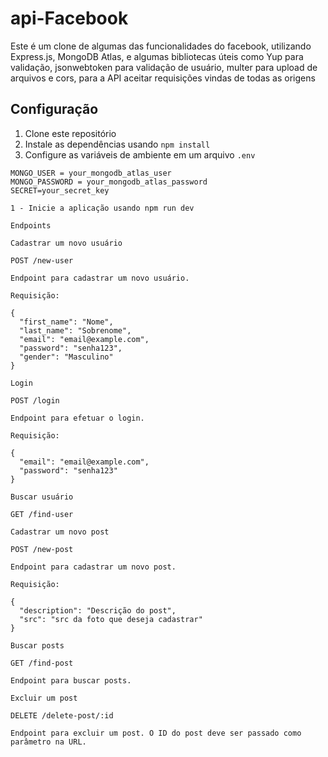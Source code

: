 # api-Facebook

Este é um clone de algumas das funcionalidades do facebook, 
utilizando Express.js, MongoDB Atlas, e algumas bibliotecas 
úteis como Yup para validação, jsonwebtoken para validação
de usuário, multer para upload de arquivos e cors, para 
a API aceitar requisições vindas de todas as origens


## Configuração

1. Clone este repositório
2. Instale as dependências usando `npm install`
3. Configure as variáveis de ambiente em um arquivo `.env`

```env
MONGO_USER = your_mongodb_atlas_user
MONGO_PASSWORD = your_mongodb_atlas_password
SECRET=your_secret_key

1 - Inicie a aplicação usando npm run dev

Endpoints

Cadastrar um novo usuário

POST /new-user

Endpoint para cadastrar um novo usuário.

Requisição:

{
  "first_name": "Nome",
  "last_name": "Sobrenome",
  "email": "email@example.com",
  "password": "senha123",
  "gender": "Masculino"
}

Login

POST /login

Endpoint para efetuar o login.

Requisição:

{
  "email": "email@example.com",
  "password": "senha123"
}

Buscar usuário

GET /find-user

Cadastrar um novo post

POST /new-post

Endpoint para cadastrar um novo post.

Requisição:

{
  "description": "Descrição do post",
  "src": "src da foto que deseja cadastrar"
}

Buscar posts

GET /find-post

Endpoint para buscar posts.

Excluir um post

DELETE /delete-post/:id

Endpoint para excluir um post. O ID do post deve ser passado como parâmetro na URL.
